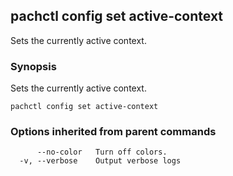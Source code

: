 ## pachctl config set active-context

Sets the currently active context.

### Synopsis


Sets the currently active context.

```
pachctl config set active-context
```

### Options inherited from parent commands

```
      --no-color   Turn off colors.
  -v, --verbose    Output verbose logs
```

